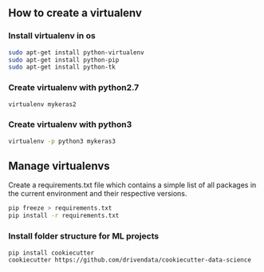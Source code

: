 ## How to create a virtualenv

### Install virtualenv in os
```bash
sudo apt-get install python-virtualenv
sudo apt-get install python-pip
sudo apt-get install python-tk
```

### Create virtualenv with python2.7
```bash
virtualenv mykeras2
```

### Create virtualenv with python3
```bash
virtualenv -p python3 mykeras3
```

## Manage virtualenvs

Create a requirements.txt file which contains a simple
list of all packages in the current environment and
their respective versions.
```bash
pip freeze > requirements.txt
pip install -r requirements.txt
```

### Install folder structure for ML projects
```bash
pip install cookiecutter
cookiecutter https://github.com/drivendata/cookiecutter-data-science
```


